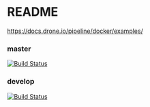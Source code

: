# README

https://docs.drone.io/pipeline/docker/examples/

### master
[![Build Status](http://home.louislabs.com:52101/api/badges/louiscklaw/drone-ci-playlist/status.svg)](http://home.louislabs.com:52101/louiscklaw/drone-ci-playlist)


### develop
[![Build Status](http://home.louislabs.com:52101/api/badges/louiscklaw/drone-ci-playlist/status.svg?branch=develop)](http://home.louislabs.com:52101/louiscklaw/drone-ci-playlist)

